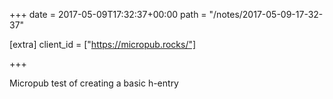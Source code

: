 +++
date = 2017-05-09T17:32:37+00:00
path = "/notes/2017-05-09-17-32-37"

[extra]
client_id = ["https://micropub.rocks/"]

+++

<p>Micropub test of creating a basic h-entry</p>
